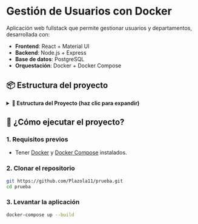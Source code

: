 #  Gestión de Usuarios con Docker

Aplicación web fullstack que permite gestionar usuarios y departamentos, desarrollada con:

- **Frontend**: React + Material UI
- **Backend**: Node.js + Express
- **Base de datos**: PostgreSQL
- **Orquestación**: Docker + Docker Compose

## 📦 Estructura del proyecto

<details> <summary><strong>📁 Estructura del Proyecto (haz clic para expandir)</strong></summary>

prueba/
├── backend/
│   ├── Dockerfile
│   ├── index.js
│   ├── models/
│   │   └── user.js
│   └── routes/
│       └── usuarios.js
├── frontend/
│   ├── Dockerfile
│   ├── vite.config.js
│   ├── src/
│   │   ├── App.jsx
│   │   ├── components/
│   │   │   ├── UserForm.jsx
│   │   │   └── UserList.jsx
│   │   └── hooks/
│   │       └── useUsuarios.js
│   └── public/
│       └── index.html
├── init.sql
├── docker-compose.yml
├── .dockerignore
├── .gitignore
└── README.md
</details>

## 🚀 ¿Cómo ejecutar el proyecto?

### 1. Requisitos previos

- Tener [Docker](https://www.docker.com/) y [Docker Compose](https://docs.docker.com/compose/install/) instalados.

### 2. Clonar el repositorio

```bash
git https://github.com/Plazola11/prueba.git
cd prueba
```
### 3. Levantar la aplicación
```bash
docker-compose up --build 
```
